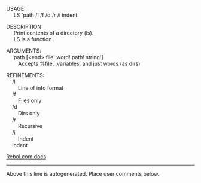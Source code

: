 USAGE:  
&nbsp;&nbsp;&nbsp;&nbsp;&nbsp;LS&nbsp;'path&nbsp;/l&nbsp;/f&nbsp;/d&nbsp;/r&nbsp;/i&nbsp;indent  
  
DESCRIPTION:  
&nbsp;&nbsp;&nbsp;&nbsp;&nbsp;Print&nbsp;contents&nbsp;of&nbsp;a&nbsp;directory&nbsp;(ls).  
&nbsp;&nbsp;&nbsp;&nbsp;&nbsp;LS&nbsp;is&nbsp;a&nbsp;function&nbsp;.  
  
ARGUMENTS:  
&nbsp;&nbsp;&nbsp;&nbsp;'path&nbsp;[&lt;end&gt;&nbsp;file!&nbsp;word!&nbsp;path!&nbsp;string!]  
&nbsp;&nbsp;&nbsp;&nbsp;&nbsp;&nbsp;&nbsp;&nbsp;Accepts&nbsp;%file,&nbsp;:variables,&nbsp;and&nbsp;just&nbsp;words&nbsp;(as&nbsp;dirs)  
  
REFINEMENTS:  
&nbsp;&nbsp;&nbsp;&nbsp;/l  
&nbsp;&nbsp;&nbsp;&nbsp;&nbsp;&nbsp;&nbsp;&nbsp;Line&nbsp;of&nbsp;info&nbsp;format  
&nbsp;&nbsp;&nbsp;&nbsp;/f  
&nbsp;&nbsp;&nbsp;&nbsp;&nbsp;&nbsp;&nbsp;&nbsp;Files&nbsp;only  
&nbsp;&nbsp;&nbsp;&nbsp;/d  
&nbsp;&nbsp;&nbsp;&nbsp;&nbsp;&nbsp;&nbsp;&nbsp;Dirs&nbsp;only  
&nbsp;&nbsp;&nbsp;&nbsp;/r  
&nbsp;&nbsp;&nbsp;&nbsp;&nbsp;&nbsp;&nbsp;&nbsp;Recursive  
&nbsp;&nbsp;&nbsp;&nbsp;/i  
&nbsp;&nbsp;&nbsp;&nbsp;&nbsp;&nbsp;&nbsp;&nbsp;Indent  
&nbsp;&nbsp;&nbsp;&nbsp;indent  

[Rebol.com docs](http://www.rebol.com/r3/docs/functions/ls.html)
___
Above this line is autogenerated. Place user comments below.
